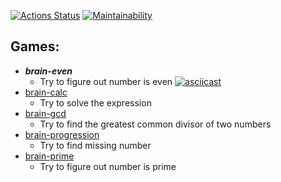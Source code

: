 [![Actions Status](https://github.com/hellraze/frontend-project-44/workflows/hexlet-check/badge.svg)](https://github.com/hellraze/frontend-project-44/actions)
[![Maintainability](https://api.codeclimate.com/v1/badges/73854f324f73d089f7ca/maintainability)](https://codeclimate.com/github/hellraze/frontend-project-44/maintainability)

## Games:
* ***brain-even***
  - Try to figure out number is even
  [![asciicast](https://asciinema.org/a/GuvFKbOzpLZq89pNMQ53njLQY.svg)](https://asciinema.org/a/GuvFKbOzpLZq89pNMQ53njLQY)
* [brain-calc](https://asciinema.org/a/C6ZSLtODqoCLiEvvDeNobil6D)
  - Try to solve the expression
* [brain-gcd](https://asciinema.org/a/LbovfwyHctgZVLWSEJeUtH17R)
  - Try to find the greatest common divisor of two numbers
* [brain-progression](https://asciinema.org/a/RAw3DNzFmqst9nSka4eZQbUhA)
  - Try to find missing number
* [brain-prime](https://asciinema.org/a/whJHPD4WrTk0VNw7KmE21AJSY)
  - Try to figure out number is prime

